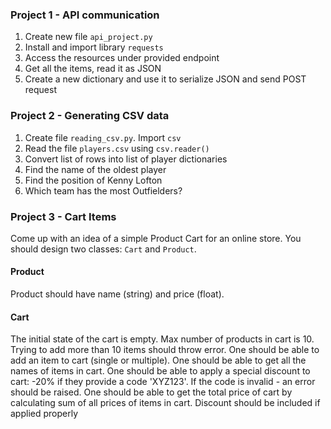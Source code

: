 ### Project 1 - API communication
1. Create new file `api_project.py`
1. Install and import library `requests`
1. Access the resources under provided endpoint
1. Get all the items, read it as JSON
1. Create a new dictionary and use it to serialize JSON and send POST request

### Project 2 - Generating CSV data
1. Create file `reading_csv.py`. Import `csv`
1. Read the file `players.csv` using `csv.reader()`
1. Convert list of rows into list of player dictionaries
1. Find the name of the oldest player
1. Find the position of Kenny Lofton
1. Which team has the most Outfielders?

### Project 3 - Cart Items
Come up with an idea of a simple Product Cart for an online store. 
You should design two classes: `Cart` and `Product`. 
#### Product
Product should have name (string) and price (float).
#### Cart
The initial state of the cart is empty. Max number of products in cart is 10. Trying to add more than 10 items should throw error.
One should be able to add an item to cart (single or multiple).
One should be able to get all the names of items in cart.
One should be able to apply a special discount to cart: -20% if they provide a code 'XYZ123'. If the code is invalid - an error should be raised.
One should be able to get the total price of cart by calculating sum of all prices of items in cart. Discount should be included if applied properly



 